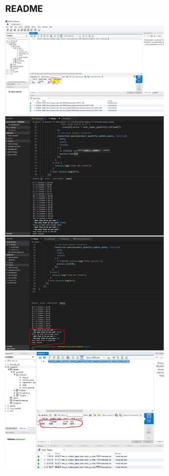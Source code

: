 # README

![this is a screenshot](./pre-run.PNG)
![this is a screenshot](./scshot1.png)
![This is a screenshot](./Scshot2.png)
![screenshot of inventory update](./scshot3.png)
